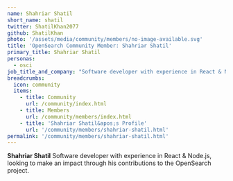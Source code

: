 ```yaml
---
name: Shahriar Shatil
short_name: shatil
twitter: ShatilKhan2077
github: ShatilKhan
photo: '/assets/media/community/members/no-image-available.svg'
title: 'OpenSearch Community Member: Shahriar Shatil'
primary_title: Shahriar Shatil
personas:
  - osci
job_title_and_company: "Software developer with experience in React & Node.js"
breadcrumbs:
  icon: community
  items:
    - title: Community
      url: /community/index.html
    - title: Members
      url: /community/members/index.html
    - title: 'Shahriar Shatil&apos;s Profile'
      url: '/community/members/shahriar-shatil.html'
permalink: '/community/members/shahriar-shatil.html'
---
```


**Shahriar Shatil** Software developer with experience in React & Node.js, looking to make an impact through his contributions to the OpenSearch project.

